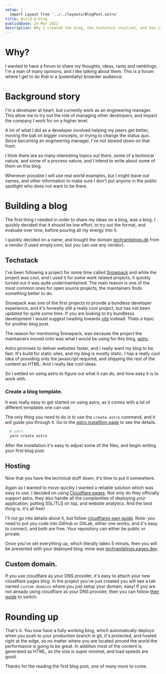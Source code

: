 ```yaml
---
setup: |
  import Layout from '../../layouts/BlogPost.astro'
title: Build-a-blog
publishDate: 24 Mar 2022
description: Why I created the blog, the techstack involved, and how it all came together
---
```


# Why?
I wanted to have a forum to share my thoughts, ideas, rants and ramblings. I'm a man of many opinions, and I like talking about them. This is a forum where I get to do that in a (potentially) broarder audience.

# Background story
I'm a developer at heart, but currently work as an engineering manager. This allow me to try out the role of managing other developers, and impact the company I work for on a higher level.

A lot of what I did as a developer involved helping my peers get better, moving the ball on bigger concepts, or trying to change the status quo. Since becoming an engineering manager, I've not slowed down on that front.

I think there are so many interesting topics out there, some of a technical nature, and some of a process nature, and I intend to write about some of them on this blog.

Whenever possible I will use real world examples, but I might leave out names, and other information to make sure I don't put anyone in the public spotlight who does not want to be there.

# Building a blog
The first thing I needed in order to share my ideas on a blog, was a blog.
I quickly decided that it should be low effort, to try out the format, and evaluate over time, before pouring all my energy into it.

I quickly decided on a name, and bought the domain [techramblings.dk](https://techramblings.dk/) from a vendor (I used simply.com, but you can use any vendor).


## Techstack
I've been following a project for some time called [Snowpack](https://www.snowpack.dev/) and while the project was cool, and I used it for some work related projects, it quickly turned out it was quite undermaintained.
The main reason is one of the most common ones for open source projects, the maintainers finds something better to do.

Snowpack was one of the first projects to provide a bundless developer experience, and it's honestly still a really cool project, but has not been updated for quite some time. If you are looking to try bundlesss development I would suggest heading towards [vite](https://vitejs.dev/) instead. Thats a topic for another blog post.

The reason for mentioning Snowpack, was because the project the maintainers moved onto was what I would be using for this blog, [astro](https://astro.build/).

Astro promises to deliver websites faster, and I really want my blog to be fast.
It's build for static sites, and my blog is mostly static.
I has a really cool idea of providing only the javascript required, and shipping the rest of the content as HTML. And I really like cool ideas.

So I settled on using astro to figure out what it can do, and how easy it is to work with.

### Create a blog template.
It was really easy to get started on using astro, as it comes with a lot of different templates one can use.

The only thing you need to do is to use the `create-astro` command, and it will guide you through it. Go to the [astro installtion page](https://docs.astro.build/en/installation/) to see the details.


```bash
  # yarn
  yarn create astro
```

After the installation it's easy to adjust some of the files, and begin writing your first blog post.

## Hosting
Now that you have the technical stuff down, it's time to put it somewhere.

Again as I wanted to move quickly I wanted a reliable solution which was easy to use.
I decided on using [Cloudflare pages](https://pages.cloudflare.com/).
Not only do they officially support astro, they also handle all the complexities of deploying your application, putting SSL/TLS on top, and website analytics. And the best thing is, it's all free!

I'll not go into details about it, but follow [cloudflares own guide](https://developers.cloudflare.com/pages/framework-guides/astro/).
Note: you need to put you code into GitHub or GitLab, either one works, and it's easy to connect, and both are free. Your repository can either be public or private.

Once you've set everything up, which literally takes 5 minuts, then you will be presented with your deployed blog. mine was [techramblings.pages.dev](https://techramblings.pages.dev/).

## Custom domain.
If you use cloudflare as your DNS provider, it's easy to attach your new cloudflare pages blog. In the project you've just created you will see a tab named `custom domains` where you just setup your domain, easy!
If you are not already using cloudflare as your DNS provider, then you can follow [their guide](https://developers.cloudflare.com/dns/manage-dns-records/how-to/create-dns-records/) to switch.

# Rounding up
That's it. You now have a fully working blog, which automatically deploys when you push to your production branch in git, it's protected, and hosted right at the edge, so no matter where you are located around the world the performance is going to be great. In addition most of the content is generated as HTML, so the size is super minimal, and load speeds are good.

Thanks for the reading the first blog post, one of many more to come.
